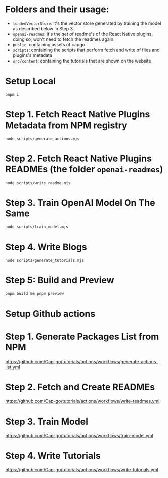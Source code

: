 # Folders and their usage:

- `loadedVectorStore`: it's the vector store generated by training the model as described below in Step 3.
- `openai-readmes`: it's the set of readme's of the React Native plugins, doing so, won't need to fetch the readmes again
- `public`: containing assets of capgo
- `scripts`: containing the scripts that perform fetch and write of files and plugins's metadata
- `src/content`: containing the tutorials that are shown on the website

# Setup Local

```
pnpm i
```

# Step 1. Fetch React Native Plugins Metadata from NPM registry

```
node scripts/generate_actions.mjs
```

# Step 2. Fetch React Native Plugins READMEs (the folder `openai-readmes`)

```
node scripts/write_readme.mjs
```

# Step 3. Train OpenAI Model On The Same

```
node scripts/train_model.mjs
```

# Step 4. Write Blogs

```
node scripts/generate_tutorials.mjs
```

# Step 5: Build and Preview

```
pnpm build && pnpm preview
```

# Setup Github actions

# Step 1. Generate Packages List from NPM

https://github.com/Cap-go/tutorials/actions/workflows/generate-actions-list.yml

# Step 2. Fetch and Create READMEs

https://github.com/Cap-go/tutorials/actions/workflows/write-readmes.yml

# Step 3. Train Model

https://github.com/Cap-go/tutorials/actions/workflows/train-model.yml

# Step 4. Write Tutorials

https://github.com/Cap-go/tutorials/actions/workflows/write-tutorials.yml
